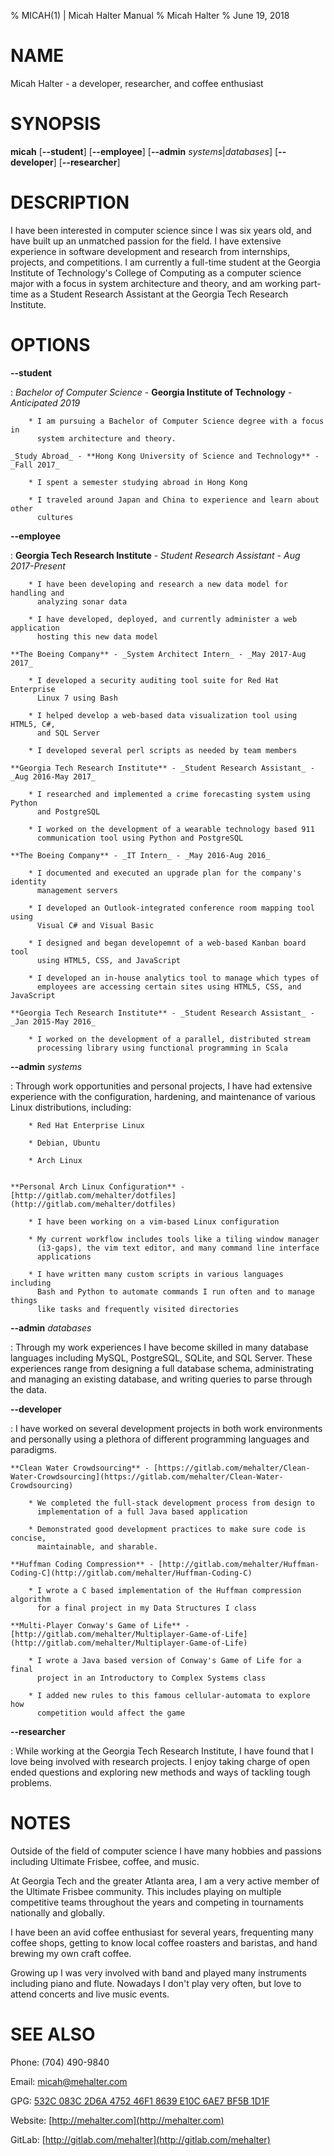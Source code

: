 % MICAH(1) | Micah Halter Manual
% Micah Halter
% June 19, 2018

# NAME

Micah Halter - a developer, researcher, and coffee enthusiast

# SYNOPSIS

**micah** \[**\-\-student**\] \[**\-\-employee**\] \[**\-\-admin** _systems_|_databases_\] \[**\-\-developer**\] \[**\-\-researcher**\]

# DESCRIPTION

I have been interested in computer science since I was six years old, and have
built up an unmatched passion for the field. I have extensive experience in
software development and research from internships, projects, and competitions.
I am currently a full-time student at the Georgia Institute of Technology's
College of Computing as a computer science major with a focus in system
architecture and theory, and am working part-time as a Student Research
Assistant at the Georgia Tech Research Institute.

# OPTIONS

**\-\-student**

:   _Bachelor of Computer Science_ - **Georgia Institute of Technology** - _Anticipated 2019_

        * I am pursuing a Bachelor of Computer Science degree with a focus in
          system architecture and theory.

    _Study Abroad_ - **Hong Kong University of Science and Technology** - _Fall 2017_

        * I spent a semester studying abroad in Hong Kong

        * I traveled around Japan and China to experience and learn about other
          cultures

**\-\-employee**

:   **Georgia Tech Research Institute** - _Student Research Assistant_ - _Aug 2017-Present_

        * I have been developing and research a new data model for handling and
          analyzing sonar data

        * I have developed, deployed, and currently administer a web application
          hosting this new data model

    **The Boeing Company** - _System Architect Intern_ - _May 2017-Aug 2017_

        * I developed a security auditing tool suite for Red Hat Enterprise
          Linux 7 using Bash

        * I helped develop a web-based data visualization tool using HTML5, C#,
          and SQL Server

        * I developed several perl scripts as needed by team members

    **Georgia Tech Research Institute** - _Student Research Assistant_ - _Aug 2016-May 2017_

        * I researched and implemented a crime forecasting system using Python
          and PostgreSQL

        * I worked on the development of a wearable technology based 911
          communication tool using Python and PostgreSQL

    **The Boeing Company** - _IT Intern_ - _May 2016-Aug 2016_

        * I documented and executed an upgrade plan for the company's identity
          management servers

        * I developed an Outlook-integrated conference room mapping tool using
          Visual C# and Visual Basic

        * I designed and began developemnt of a web-based Kanban board tool
          using HTML5, CSS, and JavaScript

        * I developed an in-house analytics tool to manage which types of
          employees are accessing certain sites using HTML5, CSS, and JavaScript

    **Georgia Tech Research Institute** - _Student Research Assistant_ - _Jan 2015-May 2016_

        * I worked on the development of a parallel, distributed stream
          processing library using functional programming in Scala

**\-\-admin** _systems_

:   Through work opportunities and personal projects, I have had extensive
	experience with the configuration, hardening, and maintenance of various
    Linux distributions, including:

        * Red Hat Enterprise Linux

        * Debian, Ubuntu

        * Arch Linux


    **Personal Arch Linux Configuration** - [http://gitlab.com/mehalter/dotfiles](http://gitlab.com/mehalter/dotfiles)

        * I have been working on a vim-based Linux configuration

        * My current workflow includes tools like a tiling window manager
          (i3-gaps), the vim text editor, and many command line interface
          applications

        * I have written many custom scripts in various languages including
          Bash and Python to automate commands I run often and to manage things
          like tasks and frequently visited directories

**\-\-admin** _databases_

:   Through my work experiences I have become skilled in many database languages
    including MySQL, PostgreSQL, SQLite, and SQL Server. These experiences range
    from designing a full database schema, administrating and managing an
    existing database, and writing queries to parse through the data.

**\-\-developer**

:   I have worked on several development projects in both work environments and
    personally using a plethora of different programming languages and paradigms.

    **Clean Water Crowdsourcing** - [https://gitlab.com/mehalter/Clean-Water-Crowdsourcing](https://gitlab.com/mehalter/Clean-Water-Crowdsourcing)

        * We completed the full-stack development process from design to
          implementation of a full Java based application

        * Demonstrated good development practices to make sure code is concise,
          maintainable, and sharable.

    **Huffman Coding Compression** - [http://gitlab.com/mehalter/Huffman-Coding-C](http://gitlab.com/mehalter/Huffman-Coding-C)

        * I wrote a C based implementation of the Huffman compression algorithm
          for a final project in my Data Structures I class

    **Multi-Player Conway's Game of Life** - [http://gitlab.com/mehalter/Multiplayer-Game-of-Life](http://gitlab.com/mehalter/Multiplayer-Game-of-Life)

        * I wrote a Java based version of Conway's Game of Life for a final
          project in an Introductory to Complex Systems class

        * I added new rules to this famous cellular-automata to explore how
          competition would affect the game

**\-\-researcher**

:   While working at the Georgia Tech Research Institute, I have found that I
    love being involved with research projects. I enjoy taking charge of open
    ended questions and exploring new methods and ways of tackling tough
    problems.

# NOTES

Outside of the field of computer science I have many hobbies and passions
including Ultimate Frisbee, coffee, and music.

At Georgia Tech and the greater Atlanta area, I am a very active member of the
Ultimate Frisbee community. This includes playing on multiple competitive teams
throughout the years and competing in tournaments nationally and globally.

I have been an avid coffee enthusiast for several years, frequenting many coffee
shops, getting to know local coffee roasters and baristas, and hand brewing my
own craft coffee.

Growing up I was very involved with band and played many instruments including
piano and flute. Nowadays I don't play very often, but love to attend concerts
and live music events.

# SEE ALSO

Phone: (704) 490-9840

Email: [micah@mehalter.com](mailto:micah@mehalter.com)

GPG: [532C 083C 2D6A 4752 46F1 8639 E10C 6AE7 BF5B 1D1F](http://pool.sks-keyservers.net/pks/lookup?search=0xbf5b1d1f&fingerprint=on&op=index)

Website: [http://mehalter.com](http://mehalter.com)

GitLab: [http://gitlab.com/mehalter](http://gitlab.com/mehalter)
